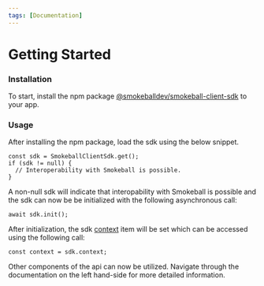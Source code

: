 ```yaml
---
tags: [Documentation]
---
```


# Getting Started

### Installation

To start, install the npm package [@smokeballdev/smokeball-client-sdk](https://www.npmjs.com/package/@smokeballdev/smokeball-client-sdk) to your app.

### Usage

After installing the npm package, load the sdk using the below snippet.

```
const sdk = SmokeballClientSdk.get();
if (sdk != null) {
  // Interoperability with Smokeball is possible.
}
```

A non-null sdk will indicate that interopability with Smokeball is possible and the sdk can now be be initialized with the following asynchronous call:

```
await sdk.init();
```

After initialization, the sdk [context](https://smokeball.stoplight.io/docs/sdk-docs/4e893caa75c49-common-context-interface) item will be set which can be accessed using the following call:

```
const context = sdk.context;
```

Other components of the api can now be utilized.
Navigate through the documentation on the left hand-side for more detailed information.